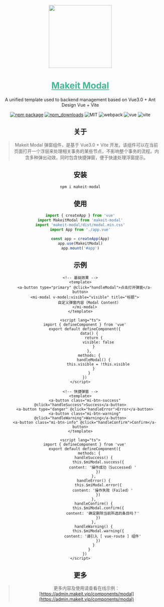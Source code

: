 <p align="center">
    <a href="https://admin.makeit.vip/">
        <img width="200" src="https://file.makeit.vip/MIIT/M00/00/00/ajRkHV7QkoCAeo6PAAARuoXj0Jc275.png">
    </a>
</p>

<h1 align="center" color="green">
    <a href="https://admin.makeit.vip/" target="_blank" style="color: #41b995">
        Makeit Modal
    </a>
</h1>

<div align="center">

A unified template used to backend management based on Vue3.0 + Ant Design Vue + Vite

[![npm package](https://img.shields.io/npm/v/makeit-modal.svg?style=flat-square)](https://www.npmjs.org/package/modal)
[![npm_downloads](http://img.shields.io/npm/dm/makeit-modal.svg?style=flat-square)](http://www.npmtrends.com/makeit-modal)
![MIT](https://img.shields.io/badge/license-MIT-ff69b4.svg)
![webpack](https://img.shields.io/badge/webpack-5.17.0-orange.svg)
![vue](https://img.shields.io/badge/vue-3.0.5-green.svg)
![vite](https://img.shields.io/badge/vite-1.0.0-yellow.svg)

## 关于

> Makeit Modal 弹窗组件，是基于 Vue3.0 + Vite 开发。该组件可以在当前页面打开一个浮层来处理相关事务的某些节点，不影响整个事务的流程。内含多种弹出动效，同时包含快捷弹窗，便于快速处理浮窗提示。

## 安装

```bash
npm i makeit-modal
```

## 使用
```ts
import { createApp } from 'vue'
import MakeitModal from 'makeit-modal'
import 'makeit-modal/dist/modal.min.css'
import App from './app.vue'

const app = createApp(App)
app.use(MakeitModal)
app.mount('#app')
```

## 示例
```vue
<!-- 基础效果 -->
<template>
    <a-button type="primary" @click="handleModal">点击打开弹窗</a-button>
    <mi-modal v-model:visible="visible" title="标题">
        自定义弹窗内容（Modal Content）
    </mi-modal>
</template>

<script lang="ts">
    import { defineComponent } from 'vue'
    export default defineComponent({
        data() {
            return {
                visible: false
            }
        },
        methods: {
            handleModal() {
                this.visible = !this.visible
            }
        }
    })
</script>

<!-- 快捷弹窗 -->
<template>
    <a-button class="mi-btn-success" @click="handleSuccess">Success</a-button>
    <a-button type="danger" @click="handleError">Error</a-button>
    <a-button class="mi-btn-warning" @click="handleWarning">Warning</a-button>
    <a-button class="mi-btn-info" @click="handleConfirm">Confirm</a-button>
</template>

<script lang="ts">
    import { defineComponent } from 'vue'
    export default defineComponent({
        methods: {
            handleSuccess() {
                this.$miModal.success({
                    content: '操作成功（Successed）'
                })
            },
            handleError() {
                this.$miModal.error({
                    content: '操作失败（Failed）'
                })
            },
            handleConfirm() {
                this.$miModal.confirm({
                    content: '确定删除当前所选的条目吗？'
                })
            },
            handleWarning() {
                this.$miModal.warning({
                    content: '请引入 [ vue-route ] 组件'
                })
            }
        }
    })
</script>
```

## 更多
> 更多内容及使用请查看在线示例：[https://admin.makeit.vip/components/modal](https://admin.makeit.vip/components/modal)
